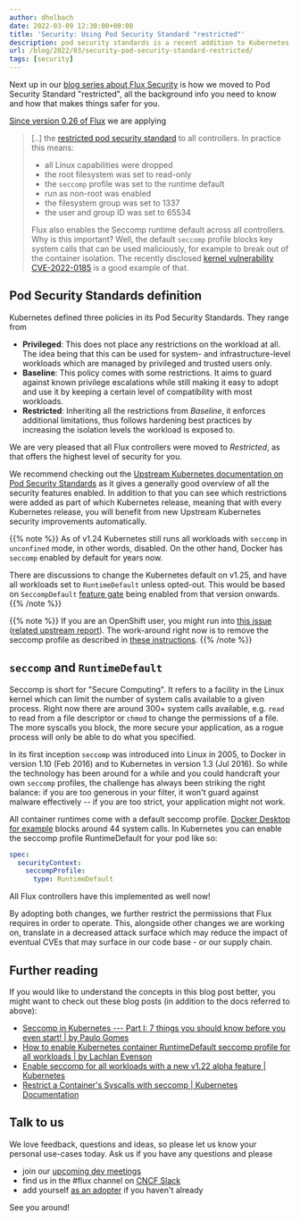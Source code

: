 ```yaml
---
author: dholbach
date: 2022-03-09 12:30:00+00:00
title: 'Security: Using Pod Security Standard "restricted"'
description: pod security standards is a recent addition to Kubernetes, coming to replace pod security policies. Alongside seccomp, it provides greater isolation levels to workloads. Read up on how we moved all Flux controllers to 'restricted' mode and how that's going to keep you safer.
url: /blog/2022/03/security-pod-security-standard-restricted/
tags: [security]
---
```



Next up in our [blog series about Flux
Security](/tags/security/) is how we moved
to Pod Security Standard "restricted", all the background info you need
to know and how that makes things safer for you.

[Since version 0.26 of
Flux](/blog/2022/01/january-update/#security-news)
we are applying

> \[..\] the [restricted pod security
> standard](https://kubernetes.io/docs/concepts/security/pod-security-standards/#restricted)
> to all controllers. In practice this means:
>
> - all Linux capabilities were dropped
> - the root filesystem was set to read-only
> - the `seccomp` profile was set to the runtime default
> - run as non-root was enabled
> - the filesystem group was set to 1337
> - the user and group ID was set to 65534
>
> Flux also enables the Seccomp runtime default across all controllers.
> Why is this important? Well, the default `seccomp` profile blocks key
> system calls that can be used maliciously, for example to break out of
> the container isolation. The recently disclosed [kernel vulnerability
> CVE-2022-0185](https://blog.aquasec.com/cve-2022-0185-linux-kernel-container-escape-in-kubernetes)
> is a good example of that.

## Pod Security Standards definition

Kubernetes defined three policies in its Pod Security Standards. They
range from

- **Privileged**: This does not place any restrictions on the workload
  at all. The idea being that this can be used for system- and
  infrastructure-level workloads which are managed by privileged and
  trusted users only.
- **Baseline**: This policy comes with some restrictions. It aims to
  guard against known privilege escalations while still making it
  easy to adopt and use it by keeping a certain level of
  compatibility with most workloads.
- **Restricted**: Inheriting all the restrictions from *Baseline*, it
  enforces additional limitations, thus follows hardening best
  practices by increasing the isolation levels the workload is
  exposed to.

We are very pleased that all Flux controllers were moved to
*Restricted*, as that offers the highest level of security for you.

We recommend checking out the [Upstream Kubernetes documentation on Pod
Security
Standards](https://kubernetes.io/docs/concepts/security/pod-security-standards/)
as it gives a generally good overview of all the security features
enabled. In addition to that you can see which restrictions were added
as part of which Kubernetes release, meaning that with every Kubernetes
release, you will benefit from new Upstream Kubernetes security
improvements automatically.

{{% note %}}
As of v1.24 Kubernetes still runs all workloads with `seccomp` in
`unconfined` mode, in other words, disabled. On the other hand, Docker
has `seccomp` enabled by default for years now.

There are discussions to change the Kubernetes default on v1.25, and have all
workloads set to `RuntimeDefault` unless opted-out. This would be based on
`SeccompDefault` [feature
gate](https://kubernetes.io/docs/reference/command-line-tools-reference/feature-gates/)
being enabled from that version onwards.
{{% /note %}}

{{% note %}}
If you are an OpenShift user, you might run into [this
issue](https://github.com/fluxcd/source-controller/issues/582)
([related upstream
report](https://github.com/openshift/cluster-kube-apiserver-operator/issues/1325)).
The work-around right now is to remove the seccomp profile as
described in [these instructions](/flux/use-cases/openshift/#flux-installation-with-cli).
{{% /note %}}

## `seccomp` and `RuntimeDefault`

Seccomp is short for "Secure Computing". It refers to a facility in the
Linux kernel which can limit the number of system calls available to a
given process. Right now there are around 300+ system calls available,
e.g. `read` to read from a file descriptor or `chmod` to change the
permissions of a file. The more syscalls you block, the more secure your
application, as a rogue process will only be able to do what you
specified.

In its first inception `seccomp` was introduced into Linux in 2005, to
Docker in version 1.10 (Feb 2016) and to Kubernetes in version 1.3 (Jul
2016). So while the technology has been around for a while and you could
handcraft your own `seccomp` profiles, the challenge has always been
striking the right balance: if you are too generous in your filter, it
won't guard against malware effectively -- if you are too strict, your
application might not work.

All container runtimes come with a default seccomp profile. [Docker
Desktop for
example](https://github.com/moby/moby/blob/master/profiles/seccomp/default.json)
blocks around 44 system calls. In Kubernetes you can enable the seccomp
profile RuntimeDefault for your pod like so:

```yaml
spec:
  securityContext:
    seccompProfile:
      type: RuntimeDefault
```

All Flux controllers have this implemented as well now!

By adopting both changes, we further restrict the permissions that Flux
requires in order to operate. This, alongside other changes we are working
on, translate in a decreased attack surface which may reduce the impact of
eventual CVEs that may surface in our code base - or our supply chain.

## Further reading

If you would like to understand the concepts in this blog post better,
you might want to check out these blog posts (in addition to the docs
referred to above):

- [Seccomp in Kubernetes --- Part I: 7 things you should know before
  you even start! \| by Paulo Gomes](https://itnext.io/seccomp-in-kubernetes-part-i-7-things-you-should-know-before-you-even-start-97502ad6b6d6)
- [How to enable Kubernetes container RuntimeDefault seccomp profile
  for all workloads \| by Lachlan Evenson](https://medium.com/@LachlanEvenson/how-to-enable-kubernetes-container-runtimedefault-seccomp-profile-for-all-workloads-6795624fcbcc)
- [Enable seccomp for all workloads with a new v1.22 alpha feature \|
  Kubernetes](https://kubernetes.io/blog/2021/08/25/seccomp-default/)
- [Restrict a Container\'s Syscalls with seccomp \| Kubernetes
  Documentation](https://kubernetes.io/docs/tutorials/security/seccomp)

## Talk to us

We love feedback, questions and ideas, so please let us know your
personal use-cases today. Ask us if you have any questions and please

- join our [upcoming dev meetings](/community/#meetings)
- find us in the \#flux channel on [CNCF Slack](https://slack.cncf.io/)
- add yourself [as an adopter](/adopters/) if you haven't already

See you around!
